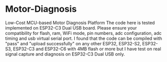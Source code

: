 # Motor-Diagnosis
Low-Cost MCU-based Motor Diagnosis Platform
The code here is tested implemented on ESP32-C3 Dual USB board.
Please ensure your compatibility for flash, ram, WiFi mode, pin numbers, adc configuration, adc timing and usb virtual serial port.
I found that the code can be compiled with "pass" and "upload successfully" on any other ESP32, ESP32-S2, ESP32-S3, ESP32-C3 and ESP32-C6 with 4MB flash or more but I have test on real signal capture and diagnosis on ESP32-C3 Dual USB only.
